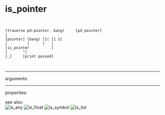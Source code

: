 # is_pointer

```


[traverse pd-pointer, bang(     [pd pointer]
|
[pointer] [bang( [1( [1 2(
|         |      |   |
[is_pointer          ]
|       ^|
[_]     [print passed]

            
```
---
arguments:


---
properties:


see also:<br>
![is_any]("img/object_is_any.png")
![is_float]("img/object_is_float.png")
![is_symbol]("img/object_is_symbol.png")
![is_list]("img/object_is_list.png")
